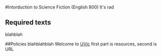 #Intorduction to Science Fiction (English 800)
It's rad

## Required texts
blahblah

##Policies
blahblahblah
 Welcome to [UVic](http://uvic.ca)
 first part is resources, second is URL
